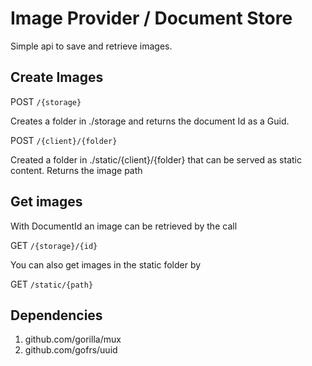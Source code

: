 # Image Provider / Document Store

Simple api to save and retrieve images.


## Create Images

POST `/{storage}`

Creates a folder in ./storage and returns the document Id as a Guid.


POST `/{client}/{folder}`

Created a folder in ./static/{client}/{folder} that can be served as static content. Returns the image path


## Get images

With DocumentId an image can be retrieved by the call

GET `/{storage}/{id}`

You can also get images in the static folder by 

GET `/static/{path}`



## Dependencies

1) github.com/gorilla/mux
2) github.com/gofrs/uuid